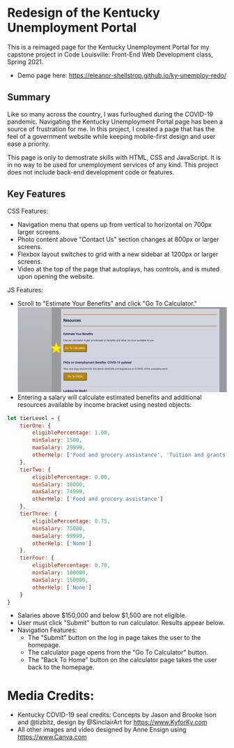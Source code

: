# Redesign of the Kentucky Unemployment Portal
This is a reimaged page for the Kentucky Unemployment Portal for my capstone project in Code Louisville: Front-End Web Development class, Spring 2021.

* Demo page here: https://eleanor-shellstrop.github.io/ky-unemploy-redo/

## Summary
Like so many across the country, I was furloughed during the COVID-19 pandemic. Navigating the Kentucky Unemployment Portal page has been a source of frustration for me. In this project, I created a page that has the feel of a government website while keeping mobile-first design and user ease a priority. 

This page is only to demostrate skills with HTML, CSS and JavaScript. It is in no way to be used for unemployment services of any kind. This project does not include back-end development code or features. 

## Key Features

CSS Features:
* Navigation menu that opens up from vertical to horizontal on 700px larger screens.
* Photo content above "Contact Us" section changes at 800px or larger screens.
* Flexbox layout switches to grid with a new sidebar at 1200px or larger screens.
* Video at the top of the page that autoplays, has controls, and is muted upon opening the website.

JS Features:
* Scroll to "Estimate Your Benefits" and click "Go To Calculator." 
  ![Screenshot](./media/calculator.jpg)
* Entering a salary will calculate estimated benefits and additional resources available by income bracket using nested objects: 
```javascript
let tierLevel = {
    tierOne: {
        eligiblePercentage: 1.00,
        minSalary: 1500,
        maxSalary: 29999,
        otherHelp: ['Food and grocery assistance', 'Tuition and grants', 'Childcare assistance']
    },
    tierTwo: {
        eligiblePercentage: 0.80,
        minSalary: 30000,
        maxSalary: 74999,
        otherHelp: ['Food and grocery assistance']
    },
    tierThree: {
        eligiblePercentage: 0.75,
        minSalary: 75000,
        maxSalary: 99999,
        otherHelp: ['None']
    },
    tierFour: {
        eligiblePercentage: 0.70,
        minSalary: 100000,
        maxSalary: 150000,
        otherHelp: ['None']
    }
}
```
   * Salaries above $150,000 and below $1,500 are not eligible.
   * User must click "Submit" button to run calculator. Results appear below.
* Navigation Features:
  * The "Submit" button on the log in page takes the user to the homepage.
  * The calculator page opens from the "Go To Calculator" button.
  * The "Back To Home" button on the calculator page takes the user back to the homepage.

# Media Credits:
* Kentucky COVID-19 seal credits: Concepts by Jason and Brooke Ison and @tizbitz, design by @SinclairArt for https://www.KyforKy.com
* All other images and video designed by Anne Ensign using https://www.Canva.com